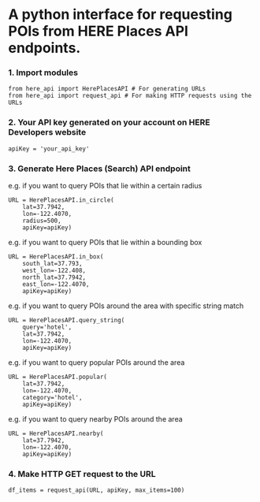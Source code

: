 # A python interface for requesting POIs from HERE Places API endpoints.

### 1. Import modules
```
from here_api import HerePlacesAPI # For generating URLs
from here_api import request_api # For making HTTP requests using the URLs
```

### 2. Your API key generated on your account on HERE Developers website
```
apiKey = 'your_api_key'
```

### 3. Generate Here Places (Search) API endpoint
e.g. if you want to query POIs that lie within a certain radius
```
URL = HerePlacesAPI.in_circle(
    lat=37.7942,
    lon=-122.4070,
    radius=500,
    apiKey=apiKey)
```
e.g. if you want to query POIs that lie within a bounding box
```
URL = HerePlacesAPI.in_box(
    south_lat=37.793,
    west_lon=-122.408,
    north_lat=37.7942,
    east_lon=-122.4070,
    apiKey=apiKey)
```
e.g. if you want to query POIs around the area with specific string match
```
URL = HerePlacesAPI.query_string(
    query='hotel',
    lat=37.7942,
    lon=-122.4070,
    apiKey=apiKey)
```
e.g. if you want to query popular POIs around the area
```
URL = HerePlacesAPI.popular(
    lat=37.7942,
    lon=-122.4070,
    category='hotel',
    apiKey=apiKey)
```
e.g. if you want to query nearby POIs around the area
```
URL = HerePlacesAPI.nearby(
    lat=37.7942,
    lon=-122.4070,
    apiKey=apiKey)
```
### 4. Make HTTP GET request to the URL
```
df_items = request_api(URL, apiKey, max_items=100)
```
